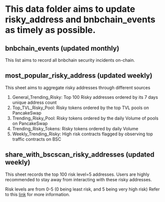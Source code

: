 # This data folder aims to update risky_address and bnbchain_events as timely as possible.

## bnbchain_events (updated monthly)

This list aims to record all bnbchain security incidents on-chain. 

## most_popular_risky_address (updated weekly)

This sheet aims to aggregate risky addresses through different sources					
1. General_Trending_Risky: Top 100 Risky addresses ordered by its 7 days unique address count					
2. Top_TVL_Risky_Pool: Risky tokens ordered by the top TVL pools on PancakeSwap					
3. Trending_Risky_Pool: Risky tokens ordered by the daily Volume of pools on PancakeSwap					
4. Trending_Risky_Tokens: Risky tokens ordered by daily Volume
5. Weekly_Trending_Risky: High risk contracts flagged by observing top traffic contracts on BSC

## share_with_bscscan_risky_addresses (updated weekly)

This sheet records the top 100 risk level=5 addresses. Users are highly recommended to stay away from interacting with these risky addresses.				

Risk levels are from 0-5 (0 being least risk, and 5 being very high risk)
Refer to this [link](https://hashdit.github.io/hashdit/docs/risk-level-description) for more information.